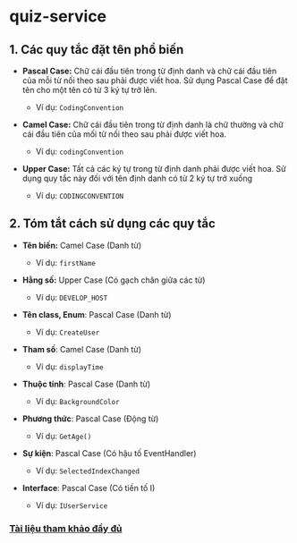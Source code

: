 # quiz-service

## 1. Các quy tắc đặt tên phổ biến
-  **Pascal Case:** Chữ cái đầu tiên trong từ định danh và chữ cái đầu tiên của mỗi từ nối theo sau phải được viết hoa. Sử dụng Pascal Case để đặt tên cho một tên có từ 3 ký tự trở lên.
    - Ví dụ: `CodingConvention`

- **Camel Case:** Chữ cái đầu tiên trong từ định danh là chữ thường và chữ cái đầu tiên của mối từ nối theo sau phải được viết hoa.
    - Ví dụ: `codingConvention`

- **Upper Case:** Tất cả các ký tự trong từ định danh phải được viết hoa. Sử dụng quy tắc này đối với tên định danh có từ 2 ký tự trở xuống
    - Ví dụ: `CODINGCONVENTION`

## 2. Tóm tắt cách sử dụng các quy tắc 

- **Tên biến:** Camel Case (Danh từ)
    - Ví dụ: `firstName`

- **Hằng số:** Upper Case (Có gạch chân giữa các từ)
    - Ví dụ: `DEVELOP_HOST`

- **Tên class, Enum**: Pascal Case (Danh từ)
    - Ví dụ: `CreateUser`

- **Tham số**: Camel Case (Danh từ)
    - Ví dụ: `displayTime`

- **Thuộc tính**: Pascal Case (Danh từ)
    - Ví dụ: `BackgroundColor`

- **Phương thức**: Pascal Case (Động từ)
    - Ví dụ: `GetAge()`

- **Sự kiện**: Pascal Case (Có hậu tố EventHandler)
    - Ví dụ: `SelectedIndexChanged`

- **Interface**: Pascal Case (Có tiền tố I)
    - Ví dụ: `IUserService`

### [Tài liệu tham khảo đầy đủ](https://viblo.asia/p/coding-conventions-trong-c-eW65Gg1j5DO)
